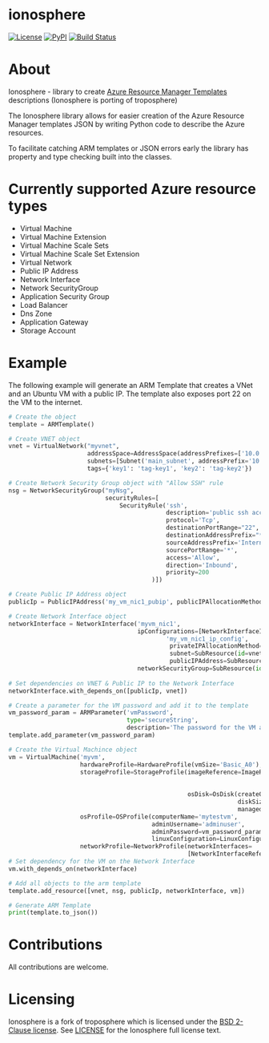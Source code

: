 ionosphere
===========

[![License](https://img.shields.io/pypi/l/troposphere.svg)](https://opensource.org/licenses/BSD-2-Clause) [![PyPI](https://img.shields.io/pypi/v/ionosphere.svg?maxAge=2592000&style=flat)](https://pypi.python.org/pypi/ionosphere/) [![Build Status](https://travis-ci.org/QualiNext/ionosphere.svg?branch=master)](https://travis-ci.org/QualiNext/ionosphere)    


About
=====

Ionosphere - library to create [Azure Resource Manager Templates](https://docs.microsoft.com/en-us/azure/templates/) descriptions (Ionosphere is porting of troposphere)

The Ionosphere library allows for easier creation of the Azure Resource Manager templates
JSON by writing Python code to describe the Azure resources. 

To facilitate catching ARM templates or JSON errors early the library has
property and type checking built into the classes.

Currently supported Azure resource types
========================================

- Virtual Machine
- Virtual Machine Extension
- Virtual Machine Scale Sets
- Virtual Machine Scale Set Extension
- Virtual Network
- Public IP Address
- Network Interface
- Network SecurityGroup
- Application Security Group
- Load Balancer
- Dns Zone
- Application Gateway
- Storage Account

Example
=======
The following example will generate an ARM Template that creates a VNet and an Ubuntu VM with a public IP.
The template also exposes port 22 on the VM to the internet.

```python
# Create the object
template = ARMTemplate()

# Create VNET object
vnet = VirtualNetwork("myvnet",
                      addressSpace=AddressSpace(addressPrefixes=['10.0.0.0/24']),
                      subnets=[Subnet('main_subnet', addressPrefix='10.0.0.0/24')],
                      tags={'key1': 'tag-key1', 'key2': 'tag-key2'})

# Create Network Security Group object with "Allow SSH" rule
nsg = NetworkSecurityGroup("myNsg",
                           securityRules=[
                               SecurityRule('ssh',
                                            description='public ssh access',
                                            protocol='Tcp',
                                            destinationPortRange="22",
                                            destinationAddressPrefix="*",
                                            sourceAddressPrefix='Internet',
                                            sourcePortRange='*',
                                            access='Allow',
                                            direction='Inbound',
                                            priority=200
                                        )])

# Create Public IP Address object
publicIp = PublicIPAddress('my_vm_nic1_pubip', publicIPAllocationMethod='dynamic')

# Create Network Interface object
networkInterface = NetworkInterface('myvm_nic1',
                                    ipConfigurations=[NetworkInterfaceIPConfiguration(
                                            'my_vm_nic1_ip_config',
                                             privateIPAllocationMethod='Dynamic',
                                             subnet=SubResource(id=vnet.subnet_ref('main_subnet')),
                                             publicIPAddress=SubResource(id=publicIp.Ref()))],
                                    networkSecurityGroup=SubResource(id=nsg.Ref()))
                                    
# Set dependencies on VNET & Public IP to the Network Interface
networkInterface.with_depends_on([publicIp, vnet])

# Create a parameter for the VM password and add it to the template
vm_password_param = ARMParameter('vmPassword',
                                 type='secureString',
                                 description='The password for the VM access. User is "adminuser"')
template.add_parameter(vm_password_param)

# Create the Virtual Machince object 
vm = VirtualMachine('myvm',
                    hardwareProfile=HardwareProfile(vmSize='Basic_A0'),
                    storageProfile=StorageProfile(imageReference=ImageReference(publisher='Canonical',
                                                                                offer='UbuntuServer',
                                                                                sku='16.04-LTS'),
                                                  osDisk=OsDisk(createOption='FromImage',
                                                                diskSizeGB=50,
                                                                managedDisk=ManagedDiskParameters(storageAccountType='Standard_LRS'))),
                    osProfile=OSProfile(computerName='mytestvm',
                                        adminUsername='adminuser',
                                        adminPassword=vm_password_param.Ref(),
                                        linuxConfiguration=LinuxConfiguration(disablePasswordAuthentication=False)),
                    networkProfile=NetworkProfile(networkInterfaces=
                                                  [NetworkInterfaceReference(id=networkInterface.Ref())]))
# Set dependency for the VM on the Network Interface
vm.with_depends_on(networkInterface)

# Add all objects to the arm template
template.add_resource([vnet, nsg, publicIp, networkInterface, vm])

# Generate ARM Template
print(template.to_json())
```

Contributions
=============
All contributions are welcome.

Licensing
=========

Ionosphere is a fork of troposphere which is licensed under the [BSD 2-Clause license](http://opensource.org/licenses/BSD-2-Clause).
See [LICENSE](https://github.com/cloudtools/ionosphere/blob/master/LICENSE) for the Ionosphere full license text.
